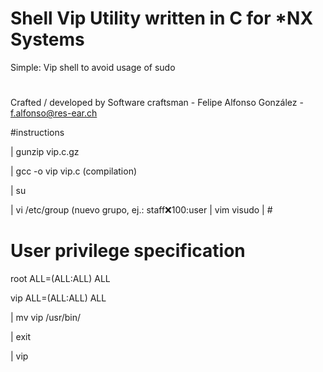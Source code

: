 # Shell Vip Utility written in C for *NX Systems

Simple: Vip shell to avoid usage of sudo

#

Crafted / developed by Software craftsman - Felipe Alfonso González - f.alfonso@res-ear.ch

#instructions

 | gunzip vip.c.gz
 
 | gcc -o vip vip.c (compilation)
 
 | su
 
 | vi /etc/group (nuevo grupo, ej.: staff:x:100:user
 | vim visudo
 | #
 

# User privilege specification
root    ALL=(ALL:ALL) ALL
 
vip     ALL=(ALL:ALL) ALL
 
 | mv vip /usr/bin/
 
 | exit
 
 | vip
 

